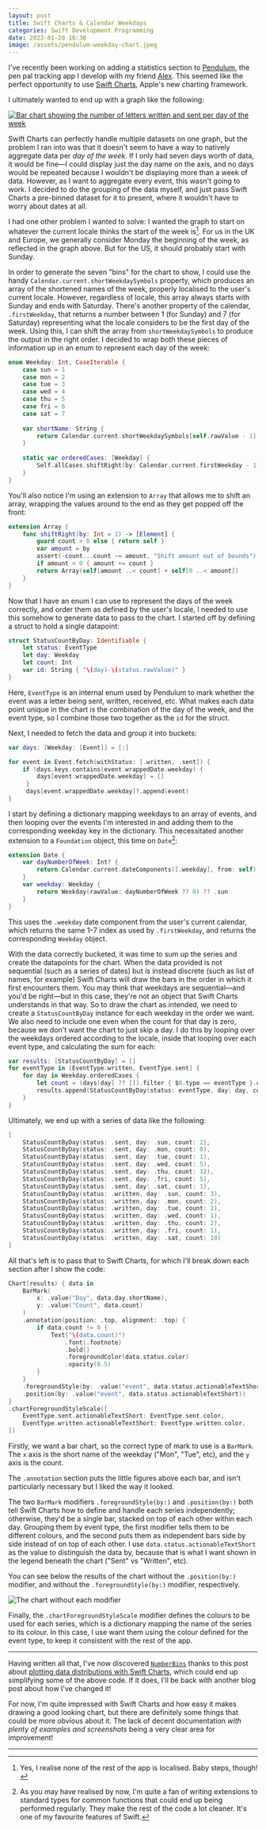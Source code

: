 ```yaml
---
layout: post
title: Swift Charts & Calendar Weekdays
categories: Swift Development Programming
date: 2023-01-20 16:30
image: /assets/pendulum-weekday-chart.jpeg
---
```


I've recently been working on adding a statistics section to [Pendulum](/pendulum/), the pen pal tracking app I develop with my friend [Alex](https://418teapot.net). This seemed like the perfect opportunity to use [Swift Charts](https://developer.apple.com/documentation/charts), Apple's new charting framework.

I ultimately wanted to end up with a graph like the following:

[![Bar chart showing the number of letters written and sent per day of the week](/assets/pendulum-weekday-chart.jpeg)](/assets/pendulum-weekday-chart.jpeg)

Swift Charts can perfectly handle multiple datasets on one graph, but the problem I ran into was that it doesn't seem to have a way to natively aggregate data per *day of the week*. If I only had seven days worth of data, it would be fine—I could display just the day name on the axis, and no days would be repeated because I wouldn't be displaying more than a week of data. However, as I want to aggregate every event, this wasn't going to work. I decided to do the grouping of the data myself, and just pass Swift Charts a pre-binned dataset for it to present, where it wouldn't have to worry about dates at all.

I had one other problem I wanted to solve: I wanted the graph to start on whatever the current locale thinks the start of the week is[^1]. For us in the UK and Europe, we generally consider Monday the beginning of the week, as reflected in the graph above. But for the US, it should probably start with Sunday.

In order to generate the seven "bins" for the chart to show, I could use the handy `Calendar.current.shortWeekdaySymbols` property, which produces an array of the shortened names of the week, properly localised to the user's current locale. However, regardless of locale, this array always starts with Sunday and ends with Saturday. There's another property of the calendar, `.firstWeekday`, that returns a number between 1 (for Sunday) and 7 (for Saturday) representing what the locale considers to be the first day of the week. Using this, I can shift the array from `shortWeekdaySymbols` to produce the output in the right order. I decided to wrap both these pieces of information up in an enum to represent each day of the week:

```swift
enum Weekday: Int, CaseIterable {
    case sun = 1
    case mon = 2
    case tue = 3
    case wed = 4
    case thu = 5
    case fri = 6
    case sat = 7
    
    var shortName: String {
        return Calendar.current.shortWeekdaySymbols[self.rawValue - 1]
    }
    
    static var orderedCases: [Weekday] {
        Self.allCases.shiftRight(by: Calendar.current.firstWeekday - 1)
    }
}
```

You'll also notice I'm using an extension to `Array` that allows me to shift an array, wrapping the values around to the end as they get popped off the front:

```swift
extension Array {
    func shiftRight(by: Int = 1) -> [Element] {
        guard count > 0 else { return self }
        var amount = by
        assert(-count...count ~= amount, "Shift amount out of bounds")
        if amount < 0 { amount += count }
        return Array(self[amount ..< count] + self[0 ..< amount])
    }
}
```

Now that I have an enum I can use to represent the days of the week correctly, and order them as defined  by the user's locale, I needed to use this somehow to generate data to pass to the chart. I started off by defining a struct to hold a single datapoint:

```swift
struct StatusCountByDay: Identifiable {
    let status: EventType
    let day: Weekday
    let count: Int
    var id: String { "\(day)-\(status.rawValue)" }
}
```

Here, `EventType` is an internal enum used by Pendulum to mark whether the event was a letter being sent, written, received, etc. What makes each data point unique in the chart is the combination of the day of the week, and the event type, so I combine those two together as the `id` for the struct.

Next, I needed to fetch the data and group it into buckets:

```swift
var days: [Weekday: [Event]] = [:]

for event in Event.fetch(withStatus: [.written, .sent]) {
    if !days.keys.contains(event.wrappedDate.weekday) {
        days[event.wrappedDate.weekday] = []
     }
     days[event.wrappedDate.weekday]?.append(event)
}
```

I start by defining a dictionary mapping weekdays to an array of events, and then looping over the events I'm interested in and adding them to the corresponding weekday key in the dictionary. This necessitated another extension to a `Foundation` object, this time on `Date`[^2]:

```swift
extension Date {
    var dayNumberOfWeek: Int? {
        return Calendar.current.dateComponents([.weekday], from: self).weekday
    }
    var weekday: Weekday {
        return Weekday(rawValue: dayNumberOfWeek ?? 0) ?? .sun
    }
}
```

This uses the `.weekday` date component from the user's current calendar, which returns the same 1–7 index as used by `.firstWeekday`, and returns the corresponding `Weekday` object.

With the data correctly bucketed, it was time to sum up the series and create the datapoints for the chart. When the data provided is not sequential (such as a series of dates) but is instead discrete (such as list of names, for example) Swift Charts will draw the bars in the order in which it first encounters them. You may think that weekdays are sequential—and you'd be right—but in this case, they're not an object that Swift Charts understands in that way. So to draw the chart as intended, we need to create a `StatusCountByDay` instance for each weekday in the order we want. We also need to include one even when the count for that day is zero, because we don't want the chart to just skip a day. I do this by looping over the weekdays ordered according to the locale, inside that looping over each event type, and calculating the sum for each:

```swift
var results: [StatusCountByDay] = []
for eventType in [EventType.written, EventType.sent] {
    for day in Weekday.orderedCases {
        let count = (days[day] ?? []).filter { $0.type == eventType }.count
        results.append(StatusCountByDay(status: eventType, day: day, count: count))
    }
}
```

Ultimately, we end up with a series of data like the following:

```swift
[
    StatusCountByDay(status: .sent, day: .sun, count: 2),
    StatusCountByDay(status: .sent, day: .mon, count: 0),
    StatusCountByDay(status: .sent, day: .tue, count: 1),
    StatusCountByDay(status: .sent, day: .wed, count: 5),
    StatusCountByDay(status: .sent, day: .thu, count: 12),
    StatusCountByDay(status: .sent, day: .fri, count: 5),
    StatusCountByDay(status: .sent, day: .sat, count: 1),
    StatusCountByDay(status: .written, day: .sun, count: 3),
    StatusCountByDay(status: .written, day: .mon, count: 2),
    StatusCountByDay(status: .written, day: .tue, count: 2),
    StatusCountByDay(status: .written, day: .wed, count: 1),
    StatusCountByDay(status: .written, day: .thu, count: 2),
    StatusCountByDay(status: .written, day: .fri, count: 1),
    StatusCountByDay(status: .written, day: .sat, count: 10)
]
```

All that's left is to pass that to Swift Charts, for which I'll break down each section after I show the code:

```swift
Chart(results) { data in
    BarMark(
        x: .value("Day", data.day.shortName),
        y: .value("Count", data.count)
    )
    .annotation(position: .top, alignment: .top) {
        if data.count != 0 {
            Text("\(data.count)")
                .font(.footnote)
                .bold()
                .foregroundColor(data.status.color)
                .opacity(0.5)
        }
    }
    .foregroundStyle(by: .value("event", data.status.actionableTextShort))
    .position(by: .value("event", data.status.actionableTextShort))
}
.chartForegroundStyleScale([
    EventType.sent.actionableTextShort: EventType.sent.color,
    EventType.written.actionableTextShort: EventType.written.color,
])
```

Firstly, we want a bar chart, so the correct type of mark to use is a `BarMark`. The `x` axis is the short name of the weekday ("Mon", "Tue", etc), and the `y` axis is the count.

The `.annotation` section puts the little figures above each bar, and isn't particularly necessary but I liked the way it looked.

The two `BarMark` modifiers `.foregroundStyle(by:)` and `.position(by:)` both tell Swift Charts how to define and handle each series independently; otherwise, they'd be a single bar, stacked on top of each other within each day. Grouping them by event type, the first modifier tells them to be different colours, and the second puts them as independent bars side by side instead of on top of each other. I use `data.status.actionableTextShort` as the value to distinguish the data by, because that is what I want shown in the legend beneath the chart ("Sent" vs "Written", etc).

You can see below the results of the chart without the `.position(by:)` modifier, and without the `.foregroundStyle(by:)` modifier, respectively.

![The chart without each modifier](/assets/pendulum-chart-modifiers.png)

Finally, the `.chartForegroundStyleScale` modifier defines the colours to be used for each series, which is a dictionary mapping the name of the series to its colour. In this case, I use want them using the colour defined for the event type, to keep it consistent with the rest of the app.

---

Having written all that, I've now discovered [`NumberBins`](https://developer.apple.com/documentation/charts/numberbins) thanks to this post about [plotting data distributions with Swift Charts](https://nilcoalescing.com/blog/PlottingDataDistributionsWithSwiftCharts/), which could end up simplifying some of the above code. If it does, I'll be back with another blog post about how I've changed it!

For now, I'm quite impressed with Swift Charts and how easy it makes drawing a good looking chart, but there are definitely some things that could be more obvious about it. The lack of decent documentation *with plenty of examples and screenshots* being a very clear area for improvement!

---

[^1]: Yes, I realise none of the rest of the app is localised. Baby steps, though!
[^2]: As you may have realised by now, I'm quite a fan of writing extensions to standard types for common functions that could end up being performed regularly. They make the rest of the code a lot cleaner. It's one of my favourite features of Swift.
